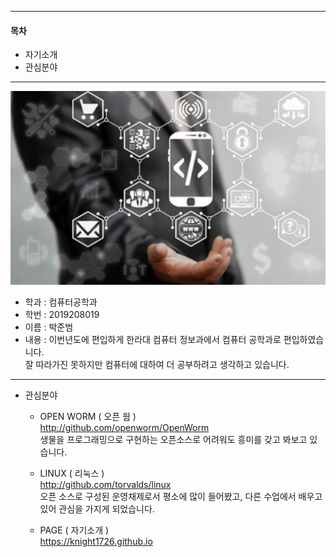 -------------------------------------------------------------   
#### 목차
* 자기소개   
* 관심분야
-------------------------------------------------------------
![Alt text](/open.png)

* 학과 : 컴퓨터공학과
* 학번 : 2019208019
* 이름 : 박준범
* 내용 : 이번년도에 편입하게 한라대 컴퓨터 정보과에서 컴퓨터 공학과로 편입하였습니다.   
         잘 따라가진 못하지만 컴퓨터에 대하여 더 공부하려고 생각하고 있습니다.
-------------------------------------------------------------
* 관심분야
  * OPEN WORM ( 오픈 웜 )   
  <http://github.com/openworm/OpenWorm>   
  생물을 프로그래밍으로 구현하는 오픈소스로 어려워도 흥미를 갖고 봐보고 있습니다.   
  
  * LINUX ( 리눅스 )   
  <http://github.com/torvalds/linux>   
  오픈 소스로 구성된 운영채제로서 평소에 많이 들어봤고, 다른 수업에서 배우고 있어 관심을 가지게 되었습니다.   
  
  * PAGE ( 자기소개 )   
  <https://knight1726.github.io>
